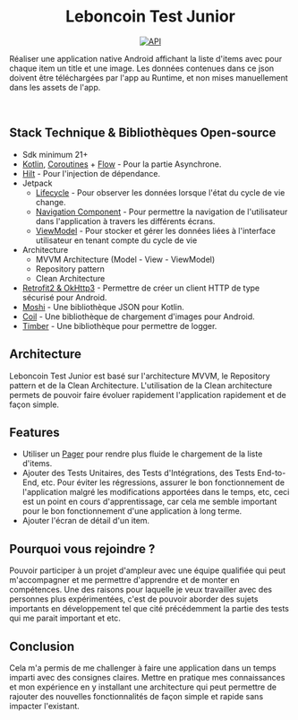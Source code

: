 <h1 align="center">Leboncoin Test Junior</h1>

<p align="center">
  <a href="https://android-arsenal.com/api?level=21"><img alt="API" src="https://img.shields.io/badge/API-21%2B-brightgreen.svg?style=flat"/></a>
</p>

<p align="center"> 

Réaliser une application native Android affichant la liste d'items avec pour chaque item un title et une image.
Les données contenues dans ce json doivent être téléchargées par l'app au Runtime, et non mises manuellement dans les assets de l'app.

</p>
</br>

## Stack Technique & Bibliothèques Open-source
- Sdk minimum 21+
- [Kotlin](https://kotlinlang.org/), [Coroutines](https://github.com/Kotlin/kotlinx.coroutines) + [Flow](https://kotlin.github.io/kotlinx.coroutines/kotlinx-coroutines-core/kotlinx.coroutines.flow/) - Pour la partie Asynchrone.
- [Hilt](https://dagger.dev/hilt/) - Pour l'injection de dépendance.
- Jetpack
  - [Lifecycle](https://developer.android.com/guide/components/activities/activity-lifecycle) - Pour observer les données lorsque l'état du cycle de vie change.
  - [Navigation Component](https://developer.android.com/guide/navigation) - Pour permettre la navigation de l'utilisateur dans l'application à travers les différents écrans.
  - [ViewModel](https://developer.android.com/topic/libraries/architecture/viewmodel) - Pour stocker et gérer les données liées à l'interface utilisateur en tenant compte du cycle de vie
- Architecture
  - MVVM Architecture (Model - View - ViewModel)
  - Repository pattern
  - Clean Architecture
- [Retrofit2 & OkHttp3](https://github.com/square/retrofit) - Permettre de créer un client HTTP de type sécurisé pour Android.
- [Moshi](https://github.com/square/moshi/) - Une bibliothèque JSON pour Kotlin.
- [Coil](https://coil-kt.github.io/coil/) - Une bibliothèque de chargement d'images pour Android.
- [Timber](https://github.com/JakeWharton/timber) - Une bibliothèque pour permettre de logger.

## Architecture
Leboncoin Test Junior est basé sur l'architecture MVVM, le Repository pattern et de la Clean Architecture.
L'utilisation de la Clean architecture permets de pouvoir faire évoluer rapidement l'application rapidement et de façon simple.

## Features
- Utiliser un [Pager](https://developer.android.com/topic/libraries/architecture/paging/v3-overview) pour rendre plus fluide le chargement de la liste d'items. 
- Ajouter des Tests Unitaires, des Tests d'Intégrations, des Tests End-to-End, etc. Pour éviter les régressions, assurer le bon fonctionnement de l'application malgré les modifications apportées dans le temps, etc, 
  ceci est un point en cours d'apprentissage, car cela me semble important pour le bon fonctionnement d'une application à long terme.
- Ajouter l'écran de détail d'un item.

## Pourquoi vous rejoindre ?
Pouvoir participer à un projet d'ampleur avec une équipe qualifiée qui peut m'accompagner et me permettre d'apprendre et de monter en compétences.
Une des raisons pour laquelle je veux travailler avec des personnes plus expérimentées, c'est de pouvoir aborder des sujets importants en développement tel que cité précédemment la partie des tests qui me parait important et etc.

## Conclusion
Cela m'a permis de me challenger à faire une application dans un temps imparti avec des consignes claires. 
Mettre en pratique mes connaissances et mon expérience en y installant une architecture qui peut permettre de rajouter des nouvelles fonctionnalités de façon simple et rapide sans 
impacter l'existant.




